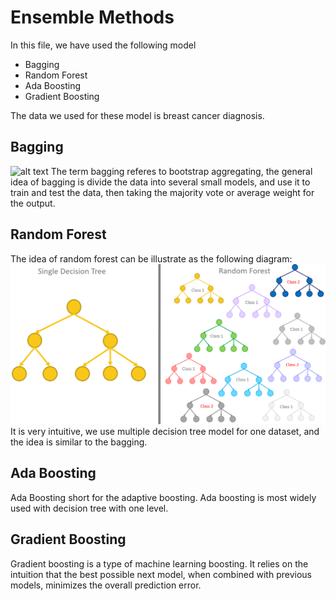 # Ensemble Methods
In this file, we have used the following model
* Bagging
* Random Forest
* Ada Boosting
* Gradient Boosting

The data we used for these model is breast cancer diagnosis.
## Bagging
![alt text](https://raw.githubusercontent.com/RandyRDavila/Data_Science_and_Machine_Learning_Spring_2022/4d096531067c187165c2e980277ee7ae97a91b10/Lecture_9/Bootstrapping.png)
The term bagging referes to bootstrap aggregating, the general idea of bagging is divide the data into several small models, and use it to train and test the data, then taking the majority vote or average weight for the output.

## Random Forest
The idea of random forest can be illustrate as the following diagram:
![alt text](https://github.com/AmyrMa/INDE-577/blob/main/Supervised%20Learning/Ensemble%20Methods/randfor.png?raw=true)
It is very intuitive, we use multiple decision tree model for one dataset, and the idea is similar to the bagging.

## Ada Boosting
Ada Boosting short for the adaptive boosting. Ada boosting is most widely used with decision tree with one level.

## Gradient Boosting
Gradient boosting is a type of machine learning boosting. It relies on the intuition that the best possible next model, when combined with previous models, minimizes the overall prediction error. 
